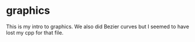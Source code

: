 # graphics
This is my intro to graphics. 
We also did Bezier curves but I seemed to have lost my cpp for that file. 
